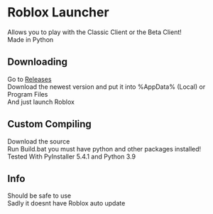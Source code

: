# Roblox Launcher
Allows you to play with the Classic Client or the Beta Client!  
Made in Python  
## Downloading
Go to [Releases](https://github.com/takoda121/Roblox-Launcher/releases)  
Download the newest version and put it into %AppData% (Local) or Program Files  
And just launch Roblox  
## Custom Compiling
Download the source  
Run Build.bat you must have python and other packages installed!  
Tested With PyInstaller 5.4.1 and Python 3.9  
## Info
Should be safe to use  
Sadly it doesnt have Roblox auto update  
